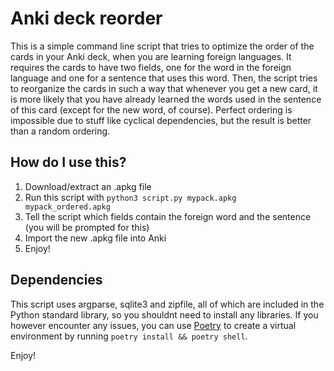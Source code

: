 # Anki deck reorder

This is a simple command line script that tries to optimize the order of the cards in your Anki deck, when you are learning foreign languages.
It requires the cards to have two fields, one for the word in the foreign language and one for a sentence that uses this word.
Then, the script tries to reorganize the cards in such a way that whenever you get a new card, it is more likely that you have already learned the words used in the sentence of this card (except for the new word, of course). Perfect ordering is impossible due to stuff like cyclical dependencies, but the result is better than a random ordering.

## How do I use this?

1. Download/extract an .apkg file
2. Run this script with `python3 script.py mypack.apkg mypack_ordered.apkg`
3. Tell the script which fields contain the foreign word and the sentence (you will be prompted for this)
4. Import the new .apkg file into Anki
5. Enjoy!

## Dependencies
This script uses argparse, sqlite3 and zipfile, all of which are included in the Python standard library, so you shouldnt need to install any libraries.
If you however encounter any issues, you can use [Poetry](https://python-poetry.org/) to create a virtual environment by running `poetry install && poetry shell`.

Enjoy!